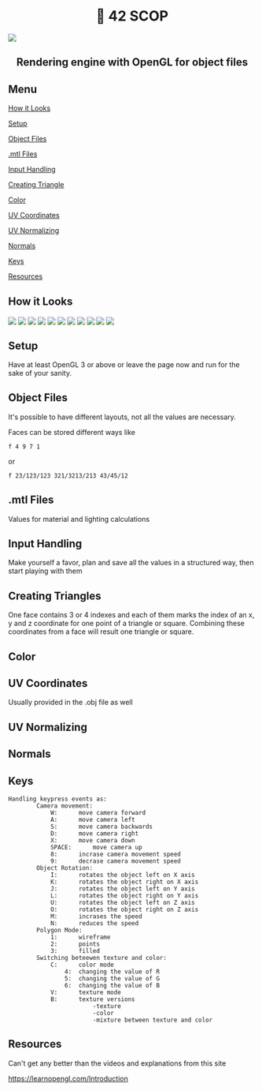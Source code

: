 <h1 align="center">📖 42 SCOP</h1>

<img align=center src="https://github.com/zstenger93/scop/blob/master/readme_src/nutshell.jpeg">

<h2 align="center">Rendering engine with OpenGL for object files</h2>

## Menu

[How it Looks](#how-it-looks)

[Setup](#setup)

[Object Files](#object-files)

[.mtl Files](#.mtl-files)

[Input Handling](#input-handling)

[Creating Triangle](#creating-triangles)

[Color](#color)

[UV Coordinates](#uv-coordinates)

[UV Normalizing](#uv-normalizing)

[Normals](#normals)

[Keys](#keys)

[Resources](#resources)

## How it Looks

<img align=center src="https://github.com/zstenger93/scop/blob/master/readme_src/teapot.png">

<img align=center src="https://github.com/zstenger93/scop/blob/master/readme_src/alienanimal.png">

<img align=center src="https://github.com/zstenger93/scop/blob/master/readme_src/alien.png">

<img align=center src="https://github.com/zstenger93/scop/blob/master/readme_src/skull.png">

<img align=center src="https://github.com/zstenger93/scop/blob/master/readme_src/skull_wire.png">

<img align=center src="https://github.com/zstenger93/scop/blob/master/readme_src/skull1.png">

<img align=center src="https://github.com/zstenger93/scop/blob/master/readme_src/skull_color.png">

<img align=center src="https://github.com/zstenger93/scop/blob/master/readme_src/camel.png">

<img align=center src="https://github.com/zstenger93/scop/blob/master/readme_src/camel_wire.png">

<img align=center src="https://github.com/zstenger93/scop/blob/master/readme_src/42.png">

<img align=center src="https://github.com/zstenger93/scop/blob/master/readme_src/sw.png">


## Setup

Have at least OpenGL 3 or above or leave the page now and run for the sake of your sanity.

## Object Files

It's possible to have different layouts, not all the values are necessary.

Faces can be stored different ways like

```
f 4 9 7 1
```

or

```
f 23/123/123 321/3213/213 43/45/12
```

## .mtl Files

Values for material and lighting calculations

## Input Handling

Make yourself a favor, plan and save all the values in a structured way, then start playing with them

## Creating Triangles

One face contains 3 or 4 indexes and each of them marks the index of an x, y and z coordinate for one point of a triangle or square. Combining these coordinates from a face will result one triangle or square.

## Color

## UV Coordinates

Usually provided in the .obj file as well

## UV Normalizing

## Normals

## Keys

```
Handling keypress events as:
		Camera movement:
			W:		move camera forward
			A:		move camera left
			S:		move camera backwards
			D:		move camera right
			X:		move camera down
			SPACE:		move camera up
			8:		incrase camera movement speed
			9:		decrase camera movement speed
		Object Rotation:
			I:		rotates the object left on X axis
			K:		rotates the object right on X axis
			J:		rotates the object left on Y axis
			L:		rotates the object right on Y axis
			U:		rotates the object left on Z axis
			O:		rotates the object right on Z axis
			M:		incrases the speed
			N:		reduces the speed
		Polygon Mode:
			1: 		wireframe
			2:		points
			3:		filled
		Switching beteewen texture and color:
			C:		color mode
				4:	changing the value of R
				5:	changing the value of G
				6:	changing the value of B
			V:		texture mode
			B:		texture versions
						-texture
						-color
						-mixture between texture and color
```

## Resources

Can't get any better than the videos and explanations from this site

https://learnopengl.com/Introduction
